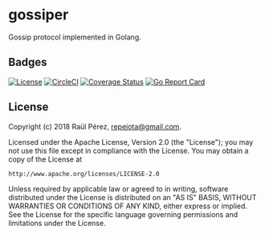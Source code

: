 # gossiper

Gossip protocol implemented in Golang.

## Badges

[![License][License-Image]][License-Url]
[![CircleCI](https://circleci.com/gh/goombaio/gossiper.svg?style=svg)](https://circleci.com/gh/goombaio/gossiper)
[![Coverage Status](https://coveralls.io/repos/github/goombaio/gossiper/badge.svg?branch=master)](https://coveralls.io/github/goombaio/gossiper?branch=master)
[![Go Report Card](https://goreportcard.com/badge/github.com/goombaio/gossiper)](https://goreportcard.com/report/github.com/goombaio/gossiper)

## License

Copyright (c) 2018 Raül Pérez, repejota@gmail.com.

Licensed under the Apache License, Version 2.0 (the "License");
you may not use this file except in compliance with the License.
You may obtain a copy of the License at

    http://www.apache.org/licenses/LICENSE-2.0

Unless required by applicable law or agreed to in writing, software
distributed under the License is distributed on an "AS IS" BASIS,
WITHOUT WARRANTIES OR CONDITIONS OF ANY KIND, either express or implied.
See the License for the specific language governing permissions and
limitations under the License.

[License-Url]: http://opensource.org/licenses/Apache
[License-Image]: https://img.shields.io/badge/License-Apache-blue.svg
